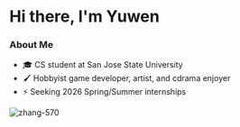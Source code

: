 # Hi there, I'm Yuwen
### About Me
- 🎓 CS student at San Jose State University
- 🖌️ Hobbyist game developer, artist, and cdrama enjoyer
- ⚡ Seeking 2026 Spring/Summer internships

<p><img align="center" src="https://github-readme-stats.vercel.app/api/top-langs?username=yzhang-570&show_icons=true&locale=en&layout=compact&hide=jupyter%20notebook,html,css,scss,nsis" alt="zhang-570" /></p>

<!--
**yzhang-570/yzhang-570** is a ✨ _special_ ✨ repository because its `README.md` (this file) appears on your GitHub profile.

Here are some ideas to get you started:

- 🔭 I’m currently working on ...
- 🌱 I’m currently learning ...
- 👯 I’m looking to collaborate on ...
- 🤔 I’m looking for help with ...
- 💬 Ask me about ...
- 📫 How to reach me: ...
- 😄 Pronouns: ...
- ⚡ Fun fact: ...
-->
